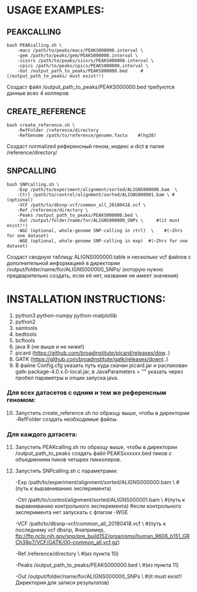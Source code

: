 # USAGE EXAMPLES:
## PEAKCALLING

	bash PEAKcalling.sh \
		-macs /path/to/peaks/macs/PEAKS000000.interval \
		-gem /path/to/peaks/gem/PEAKS000000.interval \
		-sissrs /path/to/peaks/sissrs/PEAKS000000.interval \
		-cpics /path/to/peaks/cpics/PEAKS000000.interval \
		-Out /output_path_to_peaks/PEAKS000000.bed     #(/output_path_to_peaks/ must exist!!)
		
Создаст файл /output_path_to_peaks/PEAKS000000.bed
требуются данные всех 4 коллеров


## CREATE_REFERENCE

    bash create_reference.sh \
        -RefFolder /reference/directory
        -RefGenome /path/to/reference/genome.fasta    #(hg38)
        
Создаст normalized референсный геном, индекс и dict в папке /reference/directory/

## SNPCALLING

	bash SNPcalling.sh \
		-Exp /path/to/experiment/alignment/sorted/ALIGNS000000.bam  \
		-Ctrl /path/to/control/alignment/sorted/ALIGNS000001.bam \ #(optional)
		-VCF /path/to/dbsnp-vcf/common_all_20180418.vcf \
		-Ref /reference/directory \
		-Peaks /output_path_to_peaks/PEAKS000000.bed \
		-Out /output/folder/name/for/ALIGNS000000_SNPs \     #(it must exist!!)
		-WGC (optional, whole-genome SNP-calling in ctrl)  \    #(~2hrs for one dataset)
		-WGE (optional, whole-genome SNP-calling in exp)  #(~2hrs for one dataset)
		
Создаст сводную таблицу ALIGNS000000.table и несколько vcf файлов с дополнительной информацией в директории /output/folder/name/for/ALIGNS000000_SNPs/ (которую нужно предварительно создать, если её нет, название не имеет значения)

# INSTALLATION INSTRUCTIONS:

1) python3
	python-numpy
	python-matplotlib
2) python2
3) samtools
4) bedtools
5) bcftools
6) java 8 (не выше и не ниже!)
7) picard (https://github.com/broadinstitute/picard/releases/dow..)
8) GATK (https://github.com/broadinstitute/gatk/releases/downl..)
9) В файле Config.cfg указать путь куда скачан picard.jar и распакован gatk-package-4.0.x.0-local.jar, в JavaParameters = "" указать через пробел параметры и опции запуска java.

### Для всех датасетов с одним и тем же референсным геномом:

10) Запустить create_reference.sh по образцу выше, чтобы в директории -RefFolder создать необходимые файлы.

### Для каждого датасета:

11) Запустить PEAKcalling.sh по образцу выше, чтобы в директории /output_path_to_peaks создать файл PEAKSхххххх.bed пиков с объедиением пиков четырех пикколеров.
12) Запустить SNPcalling.sh с параметрами:

	-Exp /path/to/experiment/alignment/sorted/ALIGNS000000.bam  \    #(путь к выравниванию эксперимента)
	
	-Ctrl /path/to/control/alignment/sorted/ALIGNS000001.bam \    #(путь к выравниванию контрольного эксперимента)
		#если контрольного эксперимента нет запускать с флагом -WGE
	
	-VCF /path/to/dbsnp-vcf/common_all_20180418.vcf \    #(путь к последнему vcf dbsnp,
	#например, ftp://ftp.ncbi.nih.gov/snp/pre_build152/organisms/human_9606_b151_GRCh38p7/VCF/GATK/00-common_all.vcf.gz)
	
	-Ref /reference/directory \    #(из пункта 10)
	
	-Peaks /output_path_to_peaks/PEAKS000000.bed \    #(из пункта 11)
	
	-Out /output/folder/name/for/ALIGNS000000_SNPs \     #(it must exist!! Директория для записи результатов)
